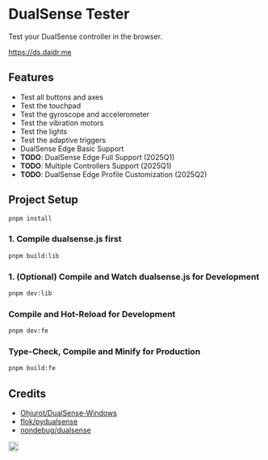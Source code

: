 # DualSense Tester

Test your DualSense controller in the browser.

<https://ds.daidr.me>

## Features

* Test all buttons and axes
* Test the touchpad
* Test the gyroscope and accelerometer
* Test the vibration motors
* Test the lights
* Test the adaptive triggers
* DualSense Edge Basic Support
* **TODO**: DualSense Edge Full Support (2025Q1)
* **TODO**: Multiple Controllers Support (2025Q1)
* **TODO**: DualSense Edge Profile Customization (2025Q2)

## Project Setup

```sh
pnpm install
```

### 1. Compile dualsense.js first

```sh
pnpm build:lib
```

### 1. (Optional) Compile and Watch dualsense.js for Development

```sh
pnpm dev:lib
```

### Compile and Hot-Reload for Development

```sh
pnpm dev:fe
```

### Type-Check, Compile and Minify for Production

```sh
pnpm build:fe
```

## Credits

* [Ohjurot/DualSense-Windows](https://github.com/Ohjurot/DualSense-Windows)
* [flok/pydualsense](https://github.com/flok/pydualsense/)
* [nondebug/dualsense](https://github.com/nondebug/dualsense)

[<img src="https://api.gitsponsors.com/api/badge/img?id=706268143" height="20">](https://api.gitsponsors.com/api/badge/link?p=m6702bGtRsbxk/ZM9yLtT+ocMm1RmShcn1+3lBqqCnD5XTCxPit8eVh8LN7k7KPlmi6qW0p1HfSPpFSojD5gJD7MFDV5zrbF3fP7MQoy0/B7X5jjkkk5Om5q+z345Hje)
